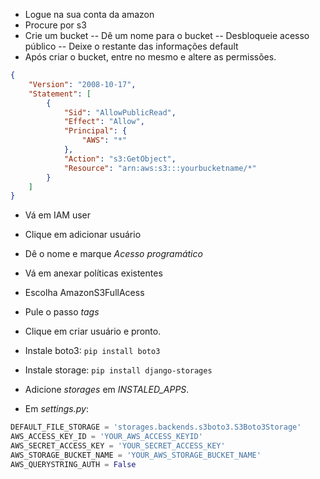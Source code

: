 - Logue na sua conta da amazon
- Procure por s3
- Crie um bucket
-- Dê um nome para o bucket
-- Desbloqueie acesso público
-- Deixe o restante das informações default
- Após criar o bucket, entre no mesmo e altere as permissões.
```json
{
    "Version": "2008-10-17",
    "Statement": [
        {
            "Sid": "AllowPublicRead",
            "Effect": "Allow",
            "Principal": {
                "AWS": "*"
            },
            "Action": "s3:GetObject",
            "Resource": "arn:aws:s3:::yourbucketname/*"
        }
    ]
}
```
- Vá em IAM user
- Clique em adicionar usuário
- Dê o nome e marque *Acesso programático*
- Vá em anexar políticas existentes
- Escolha AmazonS3FullAcess
- Pule o passo *tags*
- Clique em criar usuário e pronto.

- Instale boto3: `pip install boto3`
- Instale storage: `pip install django-storages`

- Adicione *storages* em *INSTALED_APPS*.

- Em *settings.py*:
```python
DEFAULT_FILE_STORAGE = 'storages.backends.s3boto3.S3Boto3Storage'
AWS_ACCESS_KEY_ID = 'YOUR_AWS_ACCESS_KEYID'
AWS_SECRET_ACCESS_KEY = 'YOUR_SECRET_ACCESS_KEY'
AWS_STORAGE_BUCKET_NAME = 'YOUR_AWS_STORAGE_BUCKET_NAME'
AWS_QUERYSTRING_AUTH = False
```